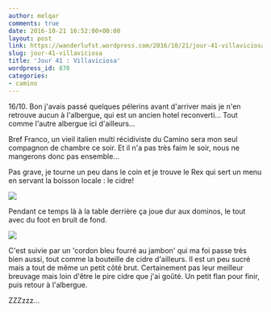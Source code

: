 ```yaml
---
author: melqar
comments: true
date: 2016-10-21 16:52:00+00:00
layout: post
link: https://wanderlufst.wordpress.com/2016/10/21/jour-41-villaviciosa/
slug: jour-41-villaviciosa
title: 'Jour 41 : Villaviciosa'
wordpress_id: 870
categories:
- camino
---
```


16/10. Bon j'avais passé quelques pélerins avant d'arriver mais je n'en retrouve aucun à l'albergue, qui est un ancien hotel reconverti... Tout comme l'autre albergue ici d'ailleurs...

Bref Franco, un vieil italien multi récidiviste du Camino sera mon seul compagnon de chambre ce soir. Et il n'a pas très faim le soir, nous ne mangerons donc pas ensemble...

Pas grave, je tourne un peu dans le coin et je trouve le Rex qui sert un menu en servant la boisson locale : le cidre!

[![](http://wanderlufst.files.wordpress.com/2016/10/wp-image-11461667jpg.jpg)](http://wanderlufst.files.wordpress.com/2016/10/wp-image-11461667jpg.jpg)

Pendant ce temps là à la table derrière ça joue dur aux dominos, le tout avec du foot en bruit de fond.

[![](http://wanderlufst.files.wordpress.com/2016/10/wp-image-458351383jpg.jpg)](http://wanderlufst.files.wordpress.com/2016/10/wp-image-458351383jpg.jpg)

C'est suivie par un 'cordon bleu fourré au jambon' qui ma foi passe très bien aussi, tout comme la bouteille de cidre d'ailleurs. Il est un peu sucré mais a tout de même un petit côté brut. Certainement pas leur meilleur breuvage mais loin d'être le pire cidre que j'ai goûté. Un petit flan pour finir, puis retour à l'albergue.

ZZZzzz...
